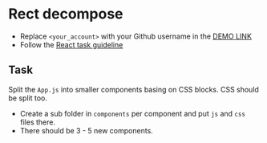 # Rect decompose
- Replace `<your_account>` with your Github username in the [DEMO LINK](https://dana-pryshelets.github.io/react_decompose)
- Follow the [React task guideline](https://github.com/mate-academy/react_task-guideline#react-tasks-guideline)

## Task
Split the `App.js` into smaller components basing on CSS blocks. CSS should be split too.
- Create a sub folder in `components` per component and put `js` and `css` files there.
- There should be 3 - 5 new components.

